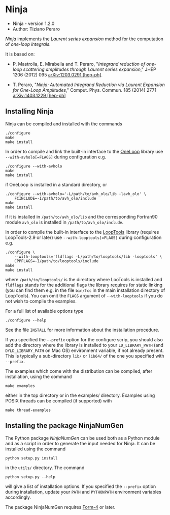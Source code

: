 Ninja
=====

- Ninja - version 1.2.0
- Author: Tiziano Peraro

*Ninja* implements the *Laurent series expansion* method for the
computation of *one-loop integrals*.

It is based on:

- P. Mastrolia, E. Mirabella and T. Peraro,
   "*Integrand reduction of one-loop scattering amplitudes through
   Laurent series expansion*,"
   JHEP 1206 (2012) 095
   [arXiv:1203.0291 [hep-ph]](http://arxiv.org/abs/arXiv:1203.0291).

- T. Peraro,
   "*Ninja: Automated Integrand Reduction via Laurent Expansion for
   One-Loop Amplitudes*,"
   Comput. Phys. Commun. 185 (2014) 2771
   [arXiv:1403.1229 [hep-ph]](http://arxiv.org/abs/1403.1229)


Installing Ninja
----------------

Ninja can be compiled and installed with the commands

    ./configure
    make
    make install

In order to compile and link the built-in interface to the
[OneLoop](http://helac-phegas.web.cern.ch/helac-phegas/OneLOop.html)
library use `--with-avholo[=FLAGS]` during configuration e.g.

    ./configure --with-avholo
    make
    make install

if OneLoop is installed in a standard directory, or

    ./configure --with-avholo='-L/path/to/avh_olo/lib -lavh_olo' \
        FCINCLUDE=-I/path/to/avh_olo/include
    make
    make install

if it is installed in `/path/to/avh_olo/lib` and the corresponding
Fortran90 module `avh_olo` is installed in `/path/to/avh_olo/include`.

In order to compile the built-in interface to the
[LoopTools](http://www.feynarts.de/looptools) library (requires
LoopTools-2.9 or later) use `--with-looptools[=FLAGS]` during
configuration e.g.

    ./configure \
        --with-looptools='fldflags -L/path/to/looptools/lib -looptools' \
        CPPFLAGS=-I/path/to/looptools/include
    make
    make install

where `/path/to/looptools/` is the directory where LooTools is
installed and `fldflags` stands for the additional flags the library
requires for static linking (you can find them e.g. in the file
`bin/fcc` in the main installation directory of LoopTools).  You can
omit the `FLAGS` argument of `--with-looptools` if you do not wish to
compile the examples.

For a full list of available options type

    ./configure --help

See the file `INSTALL` for more information about the installation
procedure.

If you specified the `--prefix` option for the configure scrip, you
should also add the directory where the library is installed to your
`LD_LIBRARY_PATH` (and `DYLD_LIBRARY_PATH` on Mac OS) environment
variable, if not already present.  This is typically a sub-directory
`lib/` or `lib64/` of the one you specified with `--prefix`.

The examples which come with the distribution can be compiled, after
installation, using the command
    
    make examples

either in the top directory or in the examples/ directory.  Examples
using POSIX threads can be compiled (if supported) with

    make thread-examples



Installing the package NinjaNumGen
----------------------------------

The Python package *NinjaNumGen* can be used both as a Python module
and as a script in order to generate the input needed for Ninja.  It
can be installed using the command

    python setup.py install

in the `utils/` directory.  The command
    
    python setup.py --help

will give a list of installation options.  If you specified the
`--prefix` option during installation, update your `PATH` and
`PYTHONPATH` environment variables accordingly.

The package NinjaNumGen requires [Form-4](http://www.nikhef.nl/~form)
or later.
